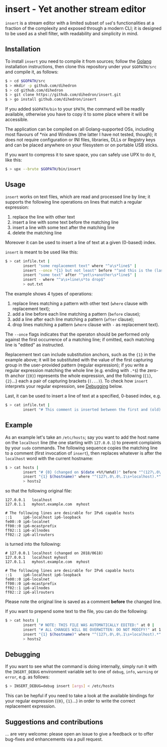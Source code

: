 # insert - Yet another stream editor

`insert` is a stream editor with a limited subset of `sed`'s functionalities at a fraction of the complexity and exposed through a modern CLI; it is designed to be used as a shell filter, with readability and simplicity in mind.

## Installation

To install `insert` you need to compile it from sources; follow the [Golang](https.//www.golang.org) installation instructions, then clone this repository under your `$GOPATH/src` and compile it, as follows:

```bash
$ > cd $GOPATH/src
$ > mkdir -p github.com/dihedron
$ > cd github.com/dihedron
$ > git clone https://github.com/dihedron/insert.git
$ > go install github.com/dihedron/insert
```

If you added `$GOPATH/bin` to your `$PATH`, the command will be readily available, otherwise you have to copy it to some place where it will be accessible.

The application can be compiled on all Golang-supported OSs, including most flavours of *nix and Windows (the latter I have not tested, though); it does not require configuration or INI files, libraries, DLLs or Registry keys and can be placed anywhere on your filesystem or on portable USB sticks.

If you want to compress it to save space, you can safely use UPX to do it, like this:

```bash
$ > upx --brute $GOPATH/bin/insert
```

## Usage

`insert` works on text files, which are read and processed line by line; it supports the following line operations on lines that match a regular expression:
1. replace the line with other text
2. insert a line with some text before the matching line 
3. insert a line with some text after the matching line
4. delete the matching line 
   
Moreover it can be used to insert a line of text at a given (0-based) index. 

`insert` is meant to be used like this:

```bash
$ > cat infile.txt | 
        insert "some replacement text" where "^a\s*line$" | 
        insert --once "{1} but not least" before "^and this is the (last)$" |
        insert "some text" after "^yet\s+another\s*line$" |         
        insert - where "^a\s+line\s*to drop$"  
        > out.txt 
```

The example shows 4 types of operations:
1. replace lines matching a pattern with other text (`where` clause with replacement text);
2. add a line before each line matching a pattern (`before` clause);
3. add a line after each line matching a pattern (`after` clause);
4. drop lines matching a pattern (`where` clause with `-` as replacement text).

The `--once` flags indicates that the operaton should be performed only against the first occurrence of a matching line; if omitted, each matching line is "edited" as instructed.

Replacement text can include substitution anchors, such as the `{1}` in the example above; it will be substituted with the value of the first capturing group in the user-provided pattern (regular expression); if you write a regular expression matching the whole line (e.g. ending with `.*$`) the zero-th anchor (`{0}`) represents the whole expression, and the following (`{1}`, `{2}`...) each a pair of capturing brackets (`(...)`). To check how `insert` interprets your regular expression, see [Debugging](#debugging) below.

Last, it can be used to insert a line of text at a specified, 0-based index, e.g.

```bash
$ > cat infile.txt | 
        insert "# This comment is inserted between the first and (old) the second line" at 1
```

## Example

As an example let's take an `/etc/hosts`; say you want to add the host name on the `localhost` line (the one starting with `127.0.0.1`) to prevent complaints by your `sudo` commands. The following sequence copies the matching line to a comment (first invocation of `insert`), then replaces whatever is after the `localhost` word with the current hostname:

```bash
$ > cat hosts | 
        insert "# {0} (changed on $(date +%Y/%m%d))" before "^(127\.0\.0\.1\s+localhost).*" | 
        insert "{1} $(hostname)" where "^(127\.0\.0\.1\s+localhost).*" 
        > hosts2
```

so that the following original file:

```
127.0.0.1	localhost
127.0.1.1	myhost.example.com	myhost

# The following lines are desirable for IPv6 capable hosts
::1     ip6-localhost ip6-loopback
fe00::0 ip6-localnet
ff00::0 ip6-mcastprefix
ff02::1 ip6-allnodes
ff02::2 ip6-allrouters
``` 

is turned into the following:

```
# 127.0.0.1	localhost (changed on 2018/0618)
127.0.0.1	localhost myhost
127.0.1.1	myhost.example.com	myhost

# The following lines are desirable for IPv6 capable hosts
::1     ip6-localhost ip6-loopback
fe00::0 ip6-localnet
ff00::0 ip6-mcastprefix
ff02::1 ip6-allnodes
ff02::2 ip6-allrouters
```

Please note the original line is saved as a comment __before__ the changed line.

If you want to prepend some text to the file, you can do the following: 

```bash
$ > cat hosts |
        insert "# NOTE: THIS FILE WAS AUTOMATICALLY EDITED:" at 0 |
        insert "# ALL CHANGES WILL BE OVERWITTEN: DO NOT MODIFY!" at 1 |
        insert "{1} $(hostname)" where "^(127\.0\.0\.1\s+localhost).*" 
        > hosts2
```

## Debugging

If you want to see what the command is doing internally, simply run it with the `INSERT_DEBUG` environment variable set to one of `debug`, `info`, `warning` or `error`, e.g. as follows:

```bash
$ > INSERT_DEBUG=debug insert [args] < /etc/hosts
```

This can be hepful if you need to take a look at the available bindings for your regular expression (`{0}`, `{1}`...) in order to write the correct replacement expression. 

## Suggestions and contributions

... are very welcome: please open an issue to give a feedback or to offer bug-fixes and enhancements via a pull request.
